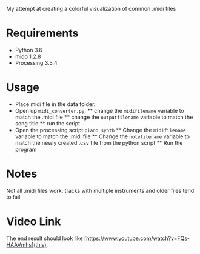 My attempt at creating a colorful visualization of common .midi files

# Requirements
* Python 3.6
* mido 1.2.8
* Processing 3.5.4

# Usage

* Place midi file in the data folder.
* Open up `midi_converter.py`, 
** change the `midifilename` variable to match the .midi file
** change the `outputfilename` variable to match the song title
** run the script
* Open the processing script `piano_synth`
** Change the `midifilename` variable to match the .midi file
** Change the `notefilename` variable to match the newly created .csv file from the python script
** Run the program

# Notes
Not all .midi files work, tracks with multiple instruments and older files tend to fail

# Video Link
The end result should look like [https://www.youtube.com/watch?v=FQs-HAAVmhs](this).
